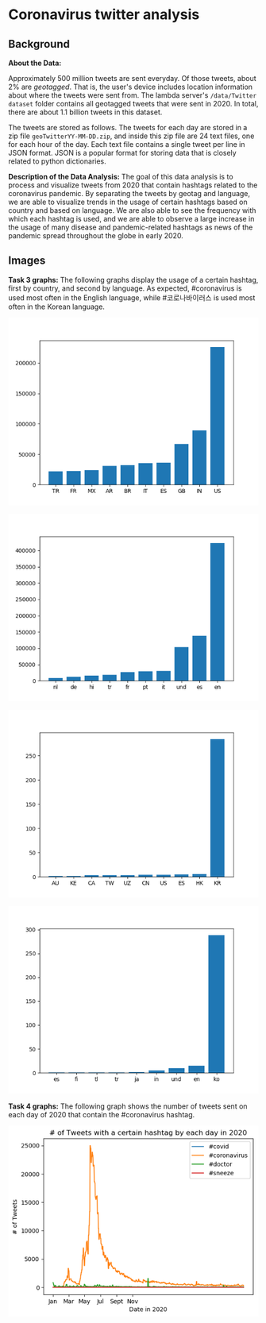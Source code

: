 # Coronavirus twitter analysis


## Background

**About the Data:**

Approximately 500 million tweets are sent everyday.
Of those tweets, about 2% are *geotagged*.
That is, the user's device includes location information about where the tweets were sent from.
The lambda server's `/data/Twitter dataset` folder contains all geotagged tweets that were sent in 2020.
In total, there are about 1.1 billion tweets in this dataset.

The tweets are stored as follows.
The tweets for each day are stored in a zip file `geoTwitterYY-MM-DD.zip`,
and inside this zip file are 24 text files, one for each hour of the day.
Each text file contains a single tweet per line in JSON format.
JSON is a popular format for storing data that is closely related to python dictionaries.


**Description of the Data Analysis:**
The goal of this data analysis is to process and visualize tweets from 2020 that contain hashtags related to the coronavirus pandemic. By separating the tweets by geotag and language, we are able to visualize trends in the usage of certain hashtags based on country and based on language. We are also able to see the frequency with which each hashtag is used, and we are able to observe a large increase in the usage of many disease and pandemic-related hashtags as news of the pandemic spread throughout the globe in early 2020.

## Images

**Task 3 graphs:**
The following graphs display the usage of a certain hashtag, first by country, and second by language. As expected, #coronavirus is used most often in the English language, while #코로나바이러스 is used most often in the Korean language.

![usage of the #coronavirus hashtag by country](coronavirus_country.png)

![usage of the #coronavirus hashtag by language](coronavirus_lang.png)

![usage of the #코로나바이러스 hashtag by country](코로나바이러스_country.png)

![usage of the #코로나바이러스 hashtag by language](코로나바이러스_lang.png)



**Task 4 graphs:**
The following graph shows the number of tweets sent on each day of 2020 that contain the #coronavirus hashtag.

![number of tweets using the #coronavirus hashtag each day in 2020](./src/myplot5.png)
